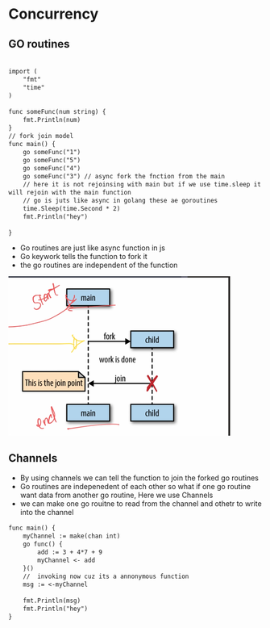 # Concurrency

## GO routines

```package main

import (
	"fmt"
	"time"
)

func someFunc(num string) {
	fmt.Println(num)
}
// fork join model
func main() {
	go someFunc("1")
	go someFunc("5")
	go someFunc("4")
	go someFunc("3") // async fork the fnction from the main
	// here it is not rejoinsing with main but if we use time.sleep it will rejoin with the main function
	// go is juts like async in golang these ae goroutines
	time.Sleep(time.Second * 2)
	fmt.Println("hey")
	
}
```
- Go routines are just like async function in js 
- Go keywork tells the function to fork it
- the go routines are independent of the function

![Fork join model](./fork-join-model.png)

## Channels

- By using channels we can tell the function to join the forked go routines
- Go routines are indepenedent of each other so what if one go routine want data from another go routine, Here we use Channels
- we can make one go rouitne to read from the channel and othetr to write into the channel
```package main
func main() {
	myChannel := make(chan int)
	go func() {
		add := 3 + 4*7 + 9
		myChannel <- add
	}()
	//  invoking now cuz its a annonymous function
	msg := <-myChannel

	fmt.Println(msg)
	fmt.Println("hey")
}
```